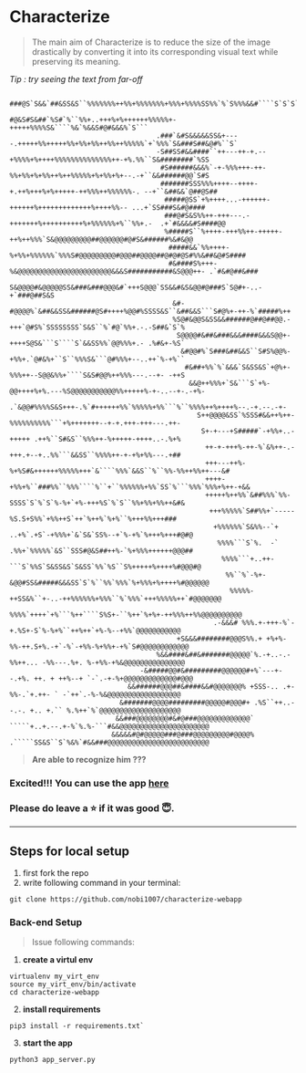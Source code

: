 # Characterize

> The main aim of Characterize is to reduce the size of the image drastically by converting it into its corresponding visual text while preserving its meaning.
  
  
_Tip : try seeing the text from far-off_

                                         ###@S`S&&`##&SS&S``%%%%%%%++%%+%%%%%%%+%%%+%%%%SS%%`%`S%%%&&#````S`S`S`S```
                                         #@&S#S&##`%S#`%``%%+..+++%+%++++++%%%%%+-+++++%%%%S&````%&`%&&S#@#&&&%`S```
                                        .###`&#S&&&&&SS&+----.+++++%%+++++%%+%%+%%++%%++%%%%%`+`%%%`S&###S##&@#%``S`
                                        -S##SS#&&####``++---++-+.--+%%%%+%++++%%%%%%%%%%%%%%++-+%.%%``S&########`%SS
                                         #S######&&&%`-+-%%%+++-++-%%+%%+%+%%++%++%%%%%+%+%%+%+--.-+``&&######@@`S#S
                                         #######SSS%%%++++--++++-+.++%+++%+%+++++-++%%%++%%%%%%-. --+``&##&&`@##@S##
                                          #####@SS`+%++++...-++++++-++++++%+++++++++++++%++++%%-- ...+`SS###S&#@####
                                          ###@#S&S%%++-+++---.-+++++++%++++++++++%+%%%%%%+%``%%+.-  .+`#&&&&#S####@@
                                          %#####S``%++++-+++%%++-+++++-++%++%%%`S&@@@@@@@@@##@@@@@@#@#S&######%&#&@@
                                           #####&&`%%++++-%+%%+%%%%%%`%%%S#@@@@@@@@@#@@@##@@@@##@#@#@S#%%&##&@#S####
                                           #&####S%+++-%&@@@@@@@@@@@@@@@@@@@@@@@&&&S###########&S@@@++- .`#&#@##&###
                                           S&@@@@#&@@@@@SS&###&###@@@&#`+++S@@@`SS&&#&S&@@#@###S`S@#+-..-+`###@##S&S
                                            &#-#@@@@%`&##&&SS&######@S#++++%@@#%SSSS&S``&##&&S```S#@%+-++-%`#####%++
                                            %S@#&@@S&SS&&######@##@##@@.-+++`@#S%`SSSSSSSS`S&S``%`#@`%%+.-.-S##&`S`%
                                             S@@@@#&##&###&&&####&&&S@@+-++++S@S&```S````S`&&SS%%`@@%%%+.- .%#&+-%S`
                                              &#@@#%`S###&##&&S``S#S%@@%-+%%+.`@#&%+``S``%%%S&```@#%%%+--..++`%-+%``
                                               #&##+%%`%`&&&`S&SS&S`+@%+-%%%++--S@@&%%+````S&S#@@%++%%%---.--+- -++S
                                                &&@++%%%+`S&```S`+%-@@++++%+%.---%S@@@@@@@@@@@%%+++++%-+-..--+-.-+%-
                                                .`&@@#%%%%S&S+++-.%`#++++++%%`%%%%%+%%```%``%%%%++%++++%--.-+.--.-+-
                                                  S++@@@@&SS`%SSS#&&++%++-%%%%%%%%%%```+%+++++++--+-+.+++-+++---.++-
                                                   S+-+---+S#####`-+%%+..-+++++ .++%``S#&S``%%%++-%+++++-++++..-.%+%
                                                    ++-+-+++%-++-%`&%++-.-+++.+--+..%%```&&SS``%%%%++-+-+%+%%---.+##
                                                    +++---++%-%+%S#&++++++%%%%%+++`&````%%%`&&S``%``%%-%%++%%++---&#
                                                    ++++-+%%+%``###%%``%%%````%``+``%%%%%%+%%`SS`%```%%%`%%%+%++-+&&
                                                    +++++%++%%`&##%%%`%%-SSSS`S`%`S`%-%+`+%-+++%S`%`S``%%+%%+%%++&#&
                                                     +++%%%%%`S##%%+`----- %S.S+S%%`+%%++S`++`%++%`%+%``%+++%%+++###
                                                      +%%%%%%`S&%%--`+ ..+%`.+S`-+%%%+`&`S&`SS%--+`%-+%`%+++%+++#@#@
                                                       %%%%```S`%.  -` .%%+`%%%%%`&S``SSS#@&S##++%-`%+%%%++++++@@@##
                                                        %%%%```+..++-```S`%%S`S&SS&S`S&SS`%%`%S``S%+++++%++++%#@@@#@
                                                         %%``%`-%+-&@@#SS&#####&&&SS`S`%``%%`%%%`%+%%%+%++++%#@@@@@@
                                                          %%%%%-++SS&%``+-..-++%%%%%%+%%%``%`%%%`+++%%%%%++`#@@@@@@@
                                                           %%%%`++++`+%```%++````S%S+-``%++`%+%+-++%%%++%%@@@@@@@@@@
                                                      .-&&&# %%%.+-+++-%`-+.%S+-S`%-%+%``++%++`+%-%--+%%`@@@@@@@@@@@
                                             +S&&&########@@@S%%.+ +%+%-%%-++.S+%.-+`-%`-+%%-%+%%+-+%`S#@@@@@@@@@@@@
                                        %&&####&##&#######@@@@@`%.-+..-.-%%++... -%%---.%+. %-+%%-+%&@@@@@@@@@@@@@@@
                                    -&#####@@#&#########@@@@@@#+%`---+--.+%. ++. + ++%--+ `-`.-+-%+@@@@@@@@@@@@@#@@@
                                 &&######@@@##&####&&#@@@@@@@% +SSS-.. .+-%%-.`+.++- ` -`++`.-%-%&@@@@@@@@@@@@@@@@@@
                               &#######@@@@#########@@@@@#@@@#+ .%S``++..--.-. +.. +.`` %.%++`%`@@@@@@@@@@@@@@@@@@@@
                              &&###@@@@@@@@#&#@###@@@@@@@@@@@@@`   `````+..+.--.+-%`%.%-```#&&@@@@@@@@@@@@@@@@@@@@@@
                             &&&&&#@#@@@@@###@###@@@@@@@@@#@@@@%   .`````SS&S``S`%&%`#&&###@@@@@@@@@@@@@@@@@@@@@@@@@



> **Are able to recognize him ???**

### Excited!!! You can use the app [here](https://char-it.netlify.app/)


### Please do leave a :star: if it was good :innocent:.

-------------------

## Steps for local setup

  1. first fork the repo
  2. write following command in your terminal: 
    
    git clone https://github.com/nobi1007/characterize-webapp
  
  
  ### Back-end Setup
  > Issue following commands:
  
  1. **create a virtul env**
  
    virtualenv my_virt_env
    source my_virt_env/bin/activate  
    cd characterize-webapp
  
  
  2. **install requirements**
  
    pip3 install -r requirements.txt`
  
  
  3. **start the app**
    
    python3 app_server.py
    
    
    

